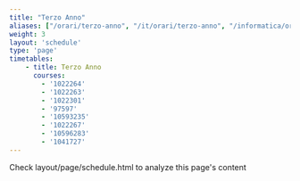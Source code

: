 ```yaml
---
title: "Terzo Anno"
aliases: ["/orari/terzo-anno", "/it/orari/terzo-anno", "/informatica/orari/terzo-anno"]
weight: 3
layout: 'schedule'
type: 'page'
timetables:
    - title: Terzo Anno
      courses:
        - '1022264'
        - '1022263'
        - '1022301'
        - '97597'
        - '10593235'
        - '1022267'
        - '10596283'
        - '1041727'
---
```


Check layout/page/schedule.html to analyze this page's content
